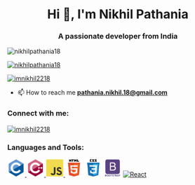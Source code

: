 <h1 align="center">Hi 👋, I'm Nikhil Pathania</h1>
<h3 align="center">A passionate developer from India</h3>

<p align="left"> <img src="https://komarev.com/ghpvc/?username=nikhilpathania18&label=Profile%20views&color=0e75b6&style=flat" alt="nikhilpathania18" /> </p>

<p align="left"> <a href="https://github.com/ryo-ma/github-profile-trophy"><img src="https://github-profile-trophy.vercel.app/?username=nikhilpathania18" alt="nikhilpathania18" /></a> </p>

<p align="left"> <a href="https://twitter.com/imnikhil2218" target="blank"><img src="https://img.shields.io/twitter/follow/imnikhil2218?logo=twitter&style=for-the-badge" alt="imnikhil2218" /></a> </p>

- 📫 How to reach me **pathania.nikhil.18@gmail.com**

<h3 align="left">Connect with me:</h3>
<p align="left">
<a href="https://twitter.com/imnikhil2218" target="blank"><img align="center" src="https://raw.githubusercontent.com/rahuldkjain/github-profile-readme-generator/master/src/images/icons/Social/twitter.svg" alt="imnikhil2218" height="30" width="40" /></a>
</p>

<h3 align="left">Languages and Tools:</h3>
<p align="left"> <a href="https://www.cprogramming.com/" target="_blank"> <img src="https://raw.githubusercontent.com/devicons/devicon/master/icons/c/c-original.svg" alt="c" width="40" height="40"/> </a> <a href="https://www.w3schools.com/cpp/" target="_blank"> <img src="https://raw.githubusercontent.com/devicons/devicon/master/icons/cplusplus/cplusplus-original.svg" alt="cplusplus" width="40" height="40"/> </a> <a href="https://developer.mozilla.org/en-US/docs/Web/JavaScript" target="_blank"> <img src="https://raw.githubusercontent.com/devicons/devicon/master/icons/javascript/javascript-original.svg" alt="javascript" width="40" height="40"/> </a> <a href="#" title="HTML"><img src="https://raw.githubusercontent.com/devicons/devicon/master/icons/html5/html5-original-wordmark.svg" width="40" height="40" alt="HTML"></a>
<a href="#" title="CSS"><img src="https://raw.githubusercontent.com/devicons/devicon/master/icons/css3/css3-original-wordmark.svg" width="40" height="40" alt="CSS"></a>
<a href="#" title="Bootstrap"><img src="https://raw.githubusercontent.com/devicons/devicon/master/icons/bootstrap/bootstrap-plain-wordmark.svg" width="40" height="40" alt="Bootstrap"></a>
<a href="#" title="React"><img src="https://upload.wikimedia.org/wikipedia/commons/thumb/a/a7/React-icon.svg/1200px-React-icon.svg.png" width="50" height="40" alt="React"</a>
  </p>
